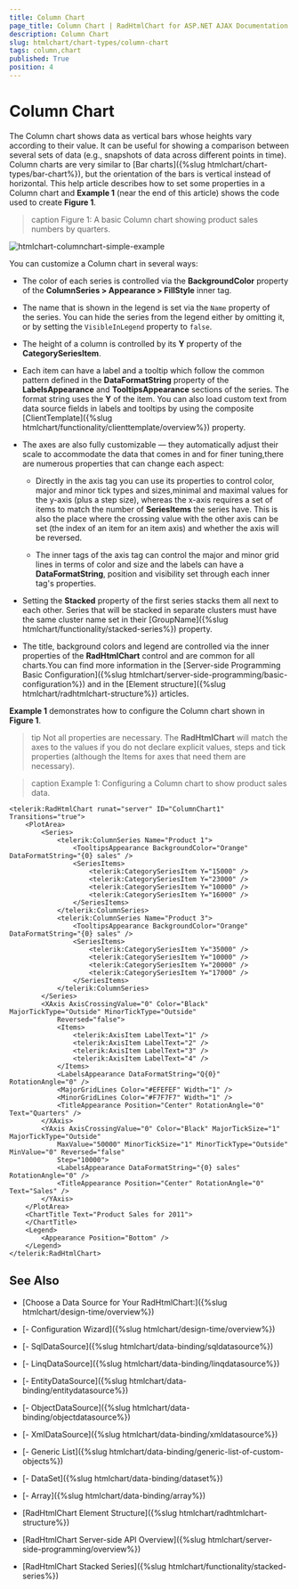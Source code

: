 ```yaml
---
title: Column Chart
page_title: Column Chart | RadHtmlChart for ASP.NET AJAX Documentation
description: Column Chart
slug: htmlchart/chart-types/column-chart
tags: column,chart
published: True
position: 4
---
```


# Column Chart

The Column chart shows data as vertical bars whose heights vary according to their value. It can be useful for showing a comparison between several sets of data (e.g., snapshots of data across different points in time). Column charts are very similar to [Bar charts]({%slug htmlchart/chart-types/bar-chart%}), but the orientation of the bars is vertical instead of horizontal. This help article describes how to set some properties in a Column chart and **Example 1** (near the end of this article) shows the code used to create **Figure 1**.

>caption Figure 1: A basic Column chart showing product sales numbers by quarters.

![htmlchart-columnchart-simple-example](images/htmlchart-columnchart-simple-example.png)

You can customize a Column chart in several ways:

* The color of each series is controlled via the **BackgroundColor** property of the **ColumnSeries > Appearance > FillStyle** inner tag.

* The name that is shown in the legend is set via the `Name` property of the series. You can hide the series from the legend either by omitting it, or by setting the `VisibleInLegend` property to `false`.

* The height of a column is controlled by its **Y** property of the **CategorySeriesItem**.

* Each item can have a label and a tooltip which follow the common pattern defined in the **DataFormatString** property of the **LabelsAppearance** and **TooltipsAppearance** sections of the series. The format string uses the **Y** of the item. You can also load custom text from data source fields in labels and tooltips by using the composite [ClientTemplate]({%slug htmlchart/functionality/clienttemplate/overview%}) property.

* The axes are also fully customizable — they automatically adjust their scale to accommodate the data that comes in and for finer tuning,there are numerous properties that can change each aspect:

	* Directly in the axis tag you can use its properties to control color, major and minor tick types and sizes,minimal and maximal values for the y-axis (plus a step size), whereas the x-axis requires a set of items to match the number of **SeriesItems** the series have. This is also the place where the crossing value with the other axis can be set (the index of an item for an item axis) and whether the axis will be reversed.

	* The inner tags of the axis tag can control the major and minor grid lines in terms of color and size and the labels can have a **DataFormatString**, position and visibility set through each inner tag's properties.

* Setting the **Stacked** property of the first series stacks them all next to each other. Series that will be stacked in separate clusters must have the same cluster name set in their [GroupName]({%slug htmlchart/functionality/stacked-series%}) property.

* The title, background colors and legend are controlled via the inner properties of the **RadHtmlChart** control and are common for all charts.You can find more information in the [Server-side Programming Basic Configuration]({%slug htmlchart/server-side-programming/basic-configuration%}) and in the [Element structure]({%slug htmlchart/radhtmlchart-structure%}) articles.

**Example 1** demonstrates how to configure the Column chart shown in **Figure 1**.

>tip Not all properties are necessary. The **RadHtmlChart** will match the axes to the values if you do not declare explicit values, steps and tick properties (although the Items for axes that need them are necessary).

>caption Example 1: Configuring a Column chart to show product sales data.

````ASP.NET
<telerik:RadHtmlChart runat="server" ID="ColumnChart1" Transitions="true">
	<PlotArea>
		<Series>
			<telerik:ColumnSeries Name="Product 1">
				<TooltipsAppearance BackgroundColor="Orange" DataFormatString="{0} sales" />
				<SeriesItems>
					<telerik:CategorySeriesItem Y="15000" />
					<telerik:CategorySeriesItem Y="23000" />
					<telerik:CategorySeriesItem Y="10000" />
					<telerik:CategorySeriesItem Y="16000" />
				</SeriesItems>
			</telerik:ColumnSeries>
			<telerik:ColumnSeries Name="Product 3">
				<TooltipsAppearance BackgroundColor="Orange" DataFormatString="{0} sales" />
				<SeriesItems>
					<telerik:CategorySeriesItem Y="35000" />
					<telerik:CategorySeriesItem Y="10000" />
					<telerik:CategorySeriesItem Y="20000" />
					<telerik:CategorySeriesItem Y="17000" />
				</SeriesItems>
			</telerik:ColumnSeries>
		</Series>
		<XAxis AxisCrossingValue="0" Color="Black" MajorTickType="Outside" MinorTickType="Outside"
			Reversed="false">
			<Items>
				<telerik:AxisItem LabelText="1" />
				<telerik:AxisItem LabelText="2" />
				<telerik:AxisItem LabelText="3" />
				<telerik:AxisItem LabelText="4" />
			</Items>
			<LabelsAppearance DataFormatString="Q{0}" RotationAngle="0" />
			<MajorGridLines Color="#EFEFEF" Width="1" />
			<MinorGridLines Color="#F7F7F7" Width="1" />
			<TitleAppearance Position="Center" RotationAngle="0" Text="Quarters" />
		</XAxis>
		<YAxis AxisCrossingValue="0" Color="Black" MajorTickSize="1" MajorTickType="Outside"
			MaxValue="50000" MinorTickSize="1" MinorTickType="Outside" MinValue="0" Reversed="false"
			Step="10000">
			<LabelsAppearance DataFormatString="{0} sales" RotationAngle="0" />
			<TitleAppearance Position="Center" RotationAngle="0" Text="Sales" />
		</YAxis>
	</PlotArea>
	<ChartTitle Text="Product Sales for 2011">
	</ChartTitle>
	<Legend>
		<Appearance Position="Bottom" />
	</Legend>
</telerik:RadHtmlChart>
````

## See Also

 * [Choose a Data Source for Your RadHtmlChart:]({%slug htmlchart/design-time/overview%})

 * [- Configuration Wizard]({%slug htmlchart/design-time/overview%})

 * [- SqlDataSource]({%slug htmlchart/data-binding/sqldatasource%})

 * [- LinqDataSource]({%slug htmlchart/data-binding/linqdatasource%})

 * [- EntityDataSource]({%slug htmlchart/data-binding/entitydatasource%})

 * [- ObjectDataSource]({%slug htmlchart/data-binding/objectdatasource%})

 * [- XmlDataSource]({%slug htmlchart/data-binding/xmldatasource%})

 * [- Generic List]({%slug htmlchart/data-binding/generic-list-of-custom-objects%})

 * [- DataSet]({%slug htmlchart/data-binding/dataset%})

 * [- Array]({%slug htmlchart/data-binding/array%})

 * [RadHtmlChart Element Structure]({%slug htmlchart/radhtmlchart-structure%})

 * [RadHtmlChart Server-side API Overview]({%slug htmlchart/server-side-programming/overview%})

 * [RadHtmlChart Stacked Series]({%slug htmlchart/functionality/stacked-series%})
